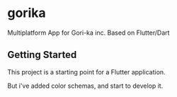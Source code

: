 # gorika

Multiplatform App for Gori-ka inc.
Based on Flutter/Dart

## Getting Started

This project is a starting point for a Flutter application.

But i've added color schemas, and start to develop it.
